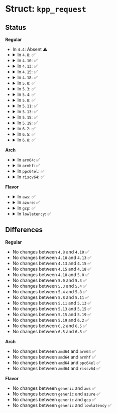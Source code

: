 # Struct: <code>kpp_request</code>

## Status
<b>Regular</b>
<ul>
<li>
In <code>4.4</code>: Absent ⚠️
</li>
<li>
<details>
<summary>In <code>4.8</code>: ✅</summary>

```c
struct kpp_request {
    struct crypto_async_request base;
    struct scatterlist *src;
    struct scatterlist *dst;
    unsigned int src_len;
    unsigned int dst_len;
    void * __ctx[0];
};
```
</details>
</li>
<li>
<details>
<summary>In <code>4.10</code>: ✅</summary>

```c
struct kpp_request {
    struct crypto_async_request base;
    struct scatterlist *src;
    struct scatterlist *dst;
    unsigned int src_len;
    unsigned int dst_len;
    void * __ctx[0];
};
```
</details>
</li>
<li>
<details>
<summary>In <code>4.13</code>: ✅</summary>

```c
struct kpp_request {
    struct crypto_async_request base;
    struct scatterlist *src;
    struct scatterlist *dst;
    unsigned int src_len;
    unsigned int dst_len;
    void * __ctx[0];
};
```
</details>
</li>
<li>
<details>
<summary>In <code>4.15</code>: ✅</summary>

```c
struct kpp_request {
    struct crypto_async_request base;
    struct scatterlist *src;
    struct scatterlist *dst;
    unsigned int src_len;
    unsigned int dst_len;
    void * __ctx[0];
};
```
</details>
</li>
<li>
<details>
<summary>In <code>4.18</code>: ✅</summary>

```c
struct kpp_request {
    struct crypto_async_request base;
    struct scatterlist *src;
    struct scatterlist *dst;
    unsigned int src_len;
    unsigned int dst_len;
    void * __ctx[0];
};
```
</details>
</li>
<li>
<details>
<summary>In <code>5.0</code>: ✅</summary>

```c
struct kpp_request {
    struct crypto_async_request base;
    struct scatterlist *src;
    struct scatterlist *dst;
    unsigned int src_len;
    unsigned int dst_len;
    void * __ctx[0];
};
```
</details>
</li>
<li>
<details>
<summary>In <code>5.3</code>: ✅</summary>

```c
struct kpp_request {
    struct crypto_async_request base;
    struct scatterlist *src;
    struct scatterlist *dst;
    unsigned int src_len;
    unsigned int dst_len;
    void * __ctx[0];
};
```
</details>
</li>
<li>
<details>
<summary>In <code>5.4</code>: ✅</summary>

```c
struct kpp_request {
    struct crypto_async_request base;
    struct scatterlist *src;
    struct scatterlist *dst;
    unsigned int src_len;
    unsigned int dst_len;
    void * __ctx[0];
};
```
</details>
</li>
<li>
<details>
<summary>In <code>5.8</code>: ✅</summary>

```c
struct kpp_request {
    struct crypto_async_request base;
    struct scatterlist *src;
    struct scatterlist *dst;
    unsigned int src_len;
    unsigned int dst_len;
    void * __ctx[0];
};
```
</details>
</li>
<li>
<details>
<summary>In <code>5.11</code>: ✅</summary>

```c
struct kpp_request {
    struct crypto_async_request base;
    struct scatterlist *src;
    struct scatterlist *dst;
    unsigned int src_len;
    unsigned int dst_len;
    void * __ctx[0];
};
```
</details>
</li>
<li>
<details>
<summary>In <code>5.13</code>: ✅</summary>

```c
struct kpp_request {
    struct crypto_async_request base;
    struct scatterlist *src;
    struct scatterlist *dst;
    unsigned int src_len;
    unsigned int dst_len;
    void * __ctx[0];
};
```
</details>
</li>
<li>
<details>
<summary>In <code>5.15</code>: ✅</summary>

```c
struct kpp_request {
    struct crypto_async_request base;
    struct scatterlist *src;
    struct scatterlist *dst;
    unsigned int src_len;
    unsigned int dst_len;
    void * __ctx[0];
};
```
</details>
</li>
<li>
<details>
<summary>In <code>5.19</code>: ✅</summary>

```c
struct kpp_request {
    struct crypto_async_request base;
    struct scatterlist *src;
    struct scatterlist *dst;
    unsigned int src_len;
    unsigned int dst_len;
    void * __ctx[0];
};
```
</details>
</li>
<li>
<details>
<summary>In <code>6.2</code>: ✅</summary>

```c
struct kpp_request {
    struct crypto_async_request base;
    struct scatterlist *src;
    struct scatterlist *dst;
    unsigned int src_len;
    unsigned int dst_len;
    void * __ctx[0];
};
```
</details>
</li>
<li>
<details>
<summary>In <code>6.5</code>: ✅</summary>

```c
struct kpp_request {
    struct crypto_async_request base;
    struct scatterlist *src;
    struct scatterlist *dst;
    unsigned int src_len;
    unsigned int dst_len;
    void * __ctx[0];
};
```
</details>
</li>
<li>
<details>
<summary>In <code>6.8</code>: ✅</summary>

```c
struct kpp_request {
    struct crypto_async_request base;
    struct scatterlist *src;
    struct scatterlist *dst;
    unsigned int src_len;
    unsigned int dst_len;
    void * __ctx[0];
};
```
</details>
</li>
</ul>
<b>Arch</b>
<ul>
<li>
<details>
<summary>In <code>arm64</code>: ✅</summary>

```c
struct kpp_request {
    struct crypto_async_request base;
    struct scatterlist *src;
    struct scatterlist *dst;
    unsigned int src_len;
    unsigned int dst_len;
    void * __ctx[0];
};
```
</details>
</li>
<li>
<details>
<summary>In <code>armhf</code>: ✅</summary>

```c
struct kpp_request {
    struct crypto_async_request base;
    struct scatterlist *src;
    struct scatterlist *dst;
    unsigned int src_len;
    unsigned int dst_len;
    void * __ctx[0];
};
```
</details>
</li>
<li>
<details>
<summary>In <code>ppc64el</code>: ✅</summary>

```c
struct kpp_request {
    struct crypto_async_request base;
    struct scatterlist *src;
    struct scatterlist *dst;
    unsigned int src_len;
    unsigned int dst_len;
    void * __ctx[0];
};
```
</details>
</li>
<li>
<details>
<summary>In <code>riscv64</code>: ✅</summary>

```c
struct kpp_request {
    struct crypto_async_request base;
    struct scatterlist *src;
    struct scatterlist *dst;
    unsigned int src_len;
    unsigned int dst_len;
    void * __ctx[0];
};
```
</details>
</li>
</ul>
<b>Flavor</b>
<ul>
<li>
<details>
<summary>In <code>aws</code>: ✅</summary>

```c
struct kpp_request {
    struct crypto_async_request base;
    struct scatterlist *src;
    struct scatterlist *dst;
    unsigned int src_len;
    unsigned int dst_len;
    void * __ctx[0];
};
```
</details>
</li>
<li>
<details>
<summary>In <code>azure</code>: ✅</summary>

```c
struct kpp_request {
    struct crypto_async_request base;
    struct scatterlist *src;
    struct scatterlist *dst;
    unsigned int src_len;
    unsigned int dst_len;
    void * __ctx[0];
};
```
</details>
</li>
<li>
<details>
<summary>In <code>gcp</code>: ✅</summary>

```c
struct kpp_request {
    struct crypto_async_request base;
    struct scatterlist *src;
    struct scatterlist *dst;
    unsigned int src_len;
    unsigned int dst_len;
    void * __ctx[0];
};
```
</details>
</li>
<li>
<details>
<summary>In <code>lowlatency</code>: ✅</summary>

```c
struct kpp_request {
    struct crypto_async_request base;
    struct scatterlist *src;
    struct scatterlist *dst;
    unsigned int src_len;
    unsigned int dst_len;
    void * __ctx[0];
};
```
</details>
</li>
</ul>

## Differences
<b>Regular</b>
<ul>
<li>
No changes between <code>4.8</code> and <code>4.10</code> ✅
</li>
<li>
No changes between <code>4.10</code> and <code>4.13</code> ✅
</li>
<li>
No changes between <code>4.13</code> and <code>4.15</code> ✅
</li>
<li>
No changes between <code>4.15</code> and <code>4.18</code> ✅
</li>
<li>
No changes between <code>4.18</code> and <code>5.0</code> ✅
</li>
<li>
No changes between <code>5.0</code> and <code>5.3</code> ✅
</li>
<li>
No changes between <code>5.3</code> and <code>5.4</code> ✅
</li>
<li>
No changes between <code>5.4</code> and <code>5.8</code> ✅
</li>
<li>
No changes between <code>5.8</code> and <code>5.11</code> ✅
</li>
<li>
No changes between <code>5.11</code> and <code>5.13</code> ✅
</li>
<li>
No changes between <code>5.13</code> and <code>5.15</code> ✅
</li>
<li>
No changes between <code>5.15</code> and <code>5.19</code> ✅
</li>
<li>
No changes between <code>5.19</code> and <code>6.2</code> ✅
</li>
<li>
No changes between <code>6.2</code> and <code>6.5</code> ✅
</li>
<li>
No changes between <code>6.5</code> and <code>6.8</code> ✅
</li>
</ul>
<b>Arch</b>
<ul>
<li>
No changes between <code>amd64</code> and <code>arm64</code> ✅
</li>
<li>
No changes between <code>amd64</code> and <code>armhf</code> ✅
</li>
<li>
No changes between <code>amd64</code> and <code>ppc64el</code> ✅
</li>
<li>
No changes between <code>amd64</code> and <code>riscv64</code> ✅
</li>
</ul>
<b>Flavor</b>
<ul>
<li>
No changes between <code>generic</code> and <code>aws</code> ✅
</li>
<li>
No changes between <code>generic</code> and <code>azure</code> ✅
</li>
<li>
No changes between <code>generic</code> and <code>gcp</code> ✅
</li>
<li>
No changes between <code>generic</code> and <code>lowlatency</code> ✅
</li>
</ul>
